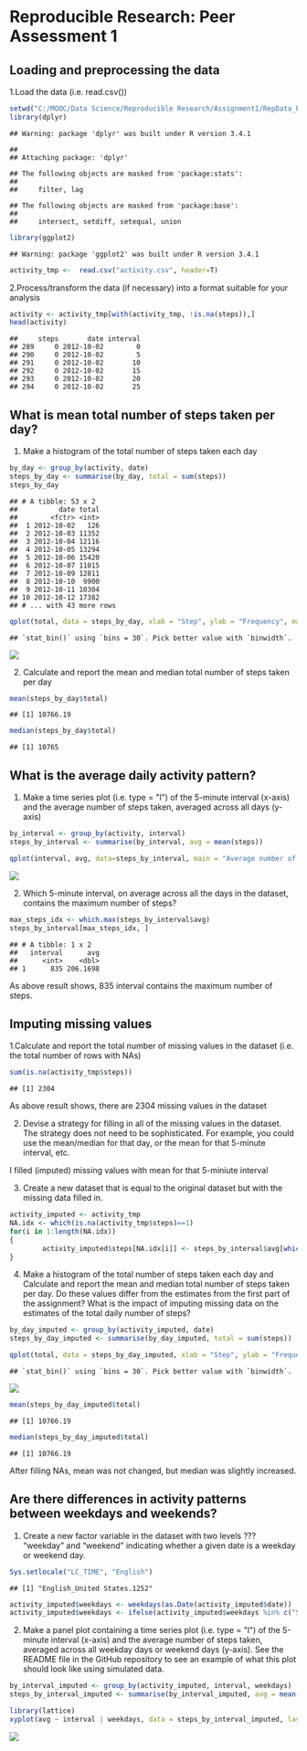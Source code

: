 # Reproducible Research: Peer Assessment 1



## Loading and preprocessing the data

1.Load the data (i.e. read.csv())

```r
setwd("C:/MOOC/Data Science/Reproducible Research/Assignment1/RepData_PeerAssessment1")
library(dplyr)
```

```
## Warning: package 'dplyr' was built under R version 3.4.1
```

```
## 
## Attaching package: 'dplyr'
```

```
## The following objects are masked from 'package:stats':
## 
##     filter, lag
```

```
## The following objects are masked from 'package:base':
## 
##     intersect, setdiff, setequal, union
```

```r
library(ggplot2)
```

```
## Warning: package 'ggplot2' was built under R version 3.4.1
```

```r
activity_tmp <-  read.csv("activity.csv", header=T)
```

2.Process/transform the data (if necessary) into a format suitable for your analysis

```r
activity <- activity_tmp[with(activity_tmp, !is.na(steps)),]
head(activity)
```

```
##     steps       date interval
## 289     0 2012-10-02        0
## 290     0 2012-10-02        5
## 291     0 2012-10-02       10
## 292     0 2012-10-02       15
## 293     0 2012-10-02       20
## 294     0 2012-10-02       25
```


## What is mean total number of steps taken per day?
1. Make a histogram of the total number of steps taken each day

```r
by_day <- group_by(activity, date)
steps_by_day <- summarise(by_day, total = sum(steps))
steps_by_day
```

```
## # A tibble: 53 x 2
##          date total
##        <fctr> <int>
##  1 2012-10-02   126
##  2 2012-10-03 11352
##  3 2012-10-04 12116
##  4 2012-10-05 13294
##  5 2012-10-06 15420
##  6 2012-10-07 11015
##  7 2012-10-09 12811
##  8 2012-10-10  9900
##  9 2012-10-11 10304
## 10 2012-10-12 17382
## # ... with 43 more rows
```

```r
qplot(total, data = steps_by_day, xlab = "Step", ylab = "Frequency", main = "Total Number of Steps Taken Each Day")
```

```
## `stat_bin()` using `bins = 30`. Pick better value with `binwidth`.
```

![](PA1_template_files/figure-html/unnamed-chunk-3-1.png)<!-- -->

2. Calculate and report the mean and median total number of steps taken per day

```r
mean(steps_by_day$total)
```

```
## [1] 10766.19
```

```r
median(steps_by_day$total)
```

```
## [1] 10765
```


## What is the average daily activity pattern?
1. Make a time series plot (i.e. type = "l") of the 5-minute interval (x-axis) and the average number of steps taken, averaged across all days (y-axis)

```r
by_interval <- group_by(activity, interval)
steps_by_interval <- summarise(by_interval, avg = mean(steps))

qplot(interval, avg, data=steps_by_interval, main = "Average number of steps over all days") + geom_line()
```

![](PA1_template_files/figure-html/unnamed-chunk-5-1.png)<!-- -->

2. Which 5-minute interval, on average across all the days in the dataset, contains the maximum number of steps?

```r
max_steps_idx <- which.max(steps_by_interval$avg)
steps_by_interval[max_steps_idx, ]
```

```
## # A tibble: 1 x 2
##   interval      avg
##      <int>    <dbl>
## 1      835 206.1698
```

As above result shows, 835 interval contains the maximum number of steps.
## Imputing missing values
1.Calculate and report the total number of missing values in the dataset (i.e. the total number of rows with NAs)

```r
sum(is.na(activity_tmp$steps))
```

```
## [1] 2304
```

As above result shows, there are 2304 missing values in the dataset

2. Devise a strategy for filling in all of the missing values in the dataset. The strategy does not need to be sophisticated. For example, you could use the mean/median for that day, or the mean for that 5-minute interval, etc.

I filled (imputed) missing values with mean for that 5-miniute interval

3. Create a new dataset that is equal to the original dataset but with the missing data filled in.


```r
activity_imputed <- activity_tmp
NA.idx <- which(is.na(activity_tmp$steps)==1)
for(i in 1:length(NA.idx))
{
        activity_imputed$steps[NA.idx[i]] <- steps_by_interval$avg[which(steps_by_interval$interval==activity_imputed$interval[NA.idx[i]])]
}
```

4. Make a histogram of the total number of steps taken each day and Calculate and report the mean and median total number of steps taken per day. Do these values differ from the estimates from the first part of the assignment? What is the impact of imputing missing data on the estimates of the total daily number of steps?


```r
by_day_imputed <- group_by(activity_imputed, date)
steps_by_day_imputed <- summarise(by_day_imputed, total = sum(steps))

qplot(total, data = steps_by_day_imputed, xlab = "Step", ylab = "Frequency", main = "Total Number of Steps Taken Each Day after filling NA")
```

```
## `stat_bin()` using `bins = 30`. Pick better value with `binwidth`.
```

![](PA1_template_files/figure-html/unnamed-chunk-9-1.png)<!-- -->

```r
mean(steps_by_day_imputed$total)
```

```
## [1] 10766.19
```

```r
median(steps_by_day_imputed$total)
```

```
## [1] 10766.19
```

After filling NAs, mean was not changed, but median was slightly increased.

## Are there differences in activity patterns between weekdays and weekends?
1. Create a new factor variable in the dataset with two levels ??? “weekday” and “weekend” indicating whether a given date is a weekday or weekend day.


```r
Sys.setlocale("LC_TIME", "English") 
```

```
## [1] "English_United States.1252"
```

```r
activity_imputed$weekdays <- weekdays(as.Date(activity_imputed$date))
activity_imputed$weekdays <- ifelse(activity_imputed$weekdays %in% c("Saturday", "Sunday"), "weekend", "weekday")
```

2. Make a panel plot containing a time series plot (i.e. type = "l") of the 5-minute interval (x-axis) and the average number of steps taken, averaged across all weekday days or weekend days (y-axis). See the README file in the GitHub repository to see an example of what this plot should look like using simulated data.


```r
by_interval_imputed <- group_by(activity_imputed, interval, weekdays)
steps_by_interval_imputed <- summarise(by_interval_imputed, avg = mean(steps))

library(lattice)
xyplot(avg ~ interval | weekdays, data = steps_by_interval_imputed, layout = c(1, 2), type="l", xlab= "Interval", ylab= "Average Number of Steps")
```

![](PA1_template_files/figure-html/unnamed-chunk-11-1.png)<!-- -->

